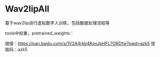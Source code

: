 # Wav2lipAll
基于wav2lip进行虚拟数字人训练，包括数据处理流程等

tools中权重，pretrained_weights：

链接：https://pan.baidu.com/s/1V2A4rkb4KpvJpHFL7ORDfw?pwd=azk5 
提取码：azk5
